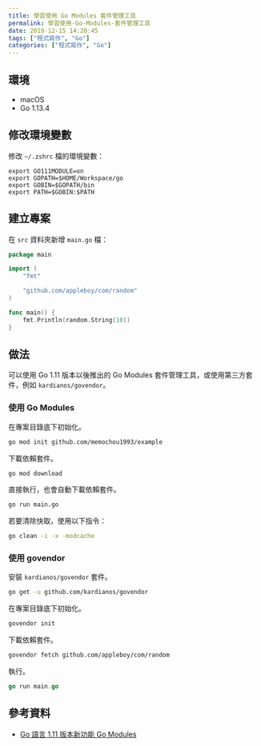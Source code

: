 ```yaml
---
title: 學習使用 Go Modules 套件管理工具
permalink: 學習使用-Go-Modules-套件管理工具
date: 2019-12-15 14:20:45
tags: ["程式寫作", "Go"]
categories: ["程式寫作", "Go"]
---
```


## 環境

- macOS
- Go 1.13.4

## 修改環境變數

修改 `~/.zshrc` 檔的環境變數：

```ENV
export GO111MODULE=on
export GOPATH=$HOME/Workspace/go
export GOBIN=$GOPATH/bin
export PATH=$GOBIN:$PATH
```

## 建立專案

在 `src` 資料夾新增 `main.go` 檔：

```GO
package main

import (
	"fmt"

	"github.com/appleboy/com/random"
)

func main() {
	fmt.Println(random.String(10))
}
```

## 做法

可以使用 Go 1.11 版本以後推出的 Go Modules 套件管理工具，或使用第三方套件，例如  `kardianos/govendor`。

### 使用 Go Modules

在專案目錄底下初始化。

```BASH
go mod init github.com/memochou1993/example
```

下載依賴套件。

```BASH
go mod download
```

直接執行，也會自動下載依賴套件。

```BASH
go run main.go
```

若要清除快取，使用以下指令：

```BASH
go clean -i -x -modcache
```

### 使用 govendor

安裝 `kardianos/govendor` 套件。

```BASH
go get -u github.com/kardianos/govendor
```

在專案目錄底下初始化。

```BASH
govendor init
```

下載依賴套件。

```BASH
govendor fetch github.com/appleboy/com/random
```

執行。

```GO
go run main.go
```

## 參考資料

- [Go 語言 1.11 版本新功能 Go Modules](https://www.youtube.com/watch?v=MXjYRrZnHh0)
